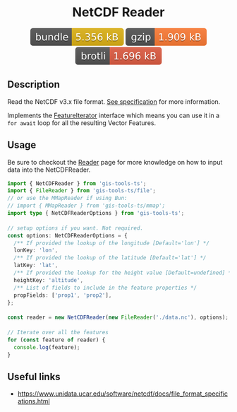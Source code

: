 <h1 style="text-align: center;">
  <div align="center">NetCDF Reader</div>
</h1>

<p align="center">
  <img src="../../assets/badges/netcdf-file.svg" alt="netcdf-file-ts">
  <img src="../../assets/badges/netcdf-gzip.svg" alt="netcdf-gzip-ts">
  <img src="../../assets/badges/netcdf-brotli.svg" alt="netcdf-brotli-ts">
</p>

## Description

Read the NetCDF v3.x file format. [See specification](https://www.unidata.ucar.edu/software/netcdf/docs/file_format_specifications.html) for more information.

Implements the [FeatureIterator](https://open-s2.github.io/gis-tools/interfaces/index.FeatureIterator.html) interface which means you can use it in a `for await` loop for all the resulting Vector Features.

## Usage

Be sure to checkout the [Reader](reader.md) page for more knowledge on how to input data into the NetCDFReader.

```ts
import { NetCDFReader } from 'gis-tools-ts';
import { FileReader } from 'gis-tools-ts/file';
// or use the MMapReader if using Bun:
// import { MMapReader } from 'gis-tools-ts/mmap';
import type { NetCDFReaderOptions } from 'gis-tools-ts';

// setup options if you want. Not required.
const options: NetCDFReaderOptions = {
  /** If provided the lookup of the longitude [Default='lon'] */
  lonKey: 'lon',
  /** If provided the lookup of the latitude [Default='lat'] */
  latKey: 'lat',
  /** If provided the lookup for the height value [Default=undefined] */
  heightKey: 'altitude',
  /** List of fields to include in the feature properties */
  propFields: ['prop1', 'prop2'],
};

const reader = new NetCDFReader(new FileReader('./data.nc'), options);

// Iterate over all the features
for (const feature of reader) {
  console.log(feature);
}
```

## Useful links

- <https://www.unidata.ucar.edu/software/netcdf/docs/file_format_specifications.html>
